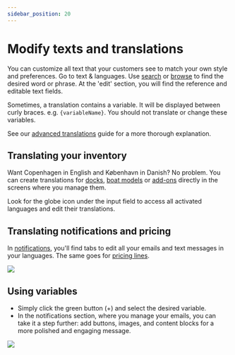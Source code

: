 ```yaml
---
sidebar_position: 20
---
```


# Modify texts and translations

You can customize all text that your customers see to match your own style and preferences. Go to text & languages. Use [search](https://dashboard.letsbook.app/localization) or [browse](https://dashboard.letsbook.app/localization/browse) to find the desired word or phrase. At the 'edit' section, you will find the reference and editable text fields.

Sometimes, a translation contains a variable. It will be displayed between curly braces. e.g. `{variableName}`. You should not translate or change these variables.

See our [advanced translations](../../dive-deeper/advanced-translations.md) guide for a more thorough explanation.

## Translating your inventory

Want Copenhagen in English and København in Danish? No problem. You can create translations for [docks](https://dashboard.letsbook.app/docks), [boat models](https://dashboard.letsbook.app/models) or [add-ons](https://dashboard.letsbook.app/add-ons) directly in the screens where you manage them.

Look for the globe icon under the input field to access all activated languages and edit their translations.

## Translating notifications and pricing

In [notifications](https://dashboard.letsbook.app/notifications), you'll find tabs to edit all your emails and text messages in your languages. The same goes for [pricing lines](https://dashboard.letsbook.app/pricing).

![](https://d33v4339jhl8k0.cloudfront.net/docs/assets/5ec3f479042863474d1b00dc/images/675aff7c4f71c4165f9d3b73/file-FiH60GNGKm.png)

## Using variables

- Simply click the green button (+) and select the desired variable.
- In the notifications section, where you manage your emails, you can take it a step further: add buttons, images, and content blocks for a more polished and engaging message.

![](https://d33v4339jhl8k0.cloudfront.net/docs/assets/5ec3f479042863474d1b00dc/images/675c3548501f35203b1fb3b2/file-0IaYnNYUOl.png)
